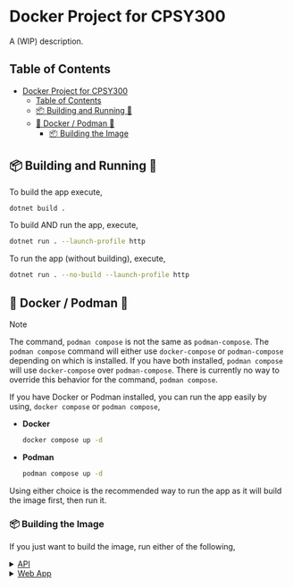# Docker Project for CPSY300

A (WIP) description.

## Table of Contents

* [Docker Project for CPSY300](#docker-project-for-cpsy300)
  * [Table of Contents](#table-of-contents)
  * [:package: Building and Running :rocket:](#package-building-and-running-rocket)
  * [:whale: Docker / Podman :otter:](#whale-docker--podman-otter)
    * [:package: Building the Image](#package-building-the-image)

## :package: Building and Running :rocket:

To build the app execute,

```sh
dotnet build .
```

To build AND run the app, execute,

```sh
dotnet run . --launch-profile http
```

To run the app (without building), execute,

```sh
dotnet run . --no-build --launch-profile http
```

## :whale: Docker / Podman :otter:

> [!NOTE]
> The command, `podman compose` is not the same as `podman-compose`.
> The `podman compose` command will either use `docker-compose` or
> `podman-compose` depending on which is installed.
> If you have both installed, `podman compose` will
> use `docker-compose` over `podman-compose`.
> There is currently no way to override this
> behavior for the command, `podman compose`.

If you have Docker or Podman installed, you can run
the app easily by using, `docker compose` or `podman compose`,

* **Docker**

  ```sh
  docker compose up -d
  ```

* **Podman**

  ```sh
  podman compose up -d
  ```

Using either choice is the recommended way to
run the app as it will build the image first, then run it.

### :package: Building the Image

If you just want to build the image, run either of the following,

<details>
<summary><ins>API</ins></summary>

* :whale: **Docker**

  ```sh
  docker-compose build student_api
  ```

* :otter: **Podman**

  ```sh
  podman-compose build student_api
  ```

</details>

<details>

<summary><ins>Web App</ins></summary>

* :whale: **Docker**

  ```sh
  docker-compose build web_app
  ```

* :otter: **Podman**

  ```sh
  podman-compose build web_app
  ```

</details>
